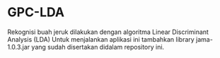 GPC-LDA
=======

Rekognisi buah jeruk dilakukan dengan algoritma Linear Discriminant Analysis (LDA)
Untuk menjalankan aplikasi ini tambahkan library jama-1.0.3.jar yang sudah disertakan didalam repository ini.
